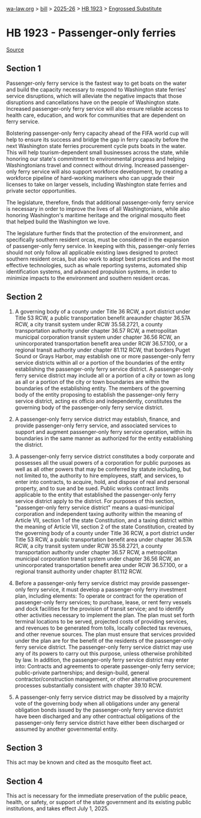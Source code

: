 [wa-law.org](/) > [bill](/bill/) > [2025-26](/bill/2025-26/) > [HB 1923](/bill/2025-26/hb/1923/) > [Engrossed Substitute](/bill/2025-26/hb/1923/S.E/)

# HB 1923 - Passenger-only ferries

[Source](http://lawfilesext.leg.wa.gov/biennium/2025-26/Pdf/Bills/House%20Bills/1923-S.E.pdf)

## Section 1
Passenger-only ferry service is the fastest way to get boats on the water and build the capacity necessary to respond to Washington state ferries' service disruptions, which will alleviate the negative impacts that those disruptions and cancellations have on the people of Washington state. Increased passenger-only ferry service will also ensure reliable access to health care, education, and work for communities that are dependent on ferry service.

Bolstering passenger-only ferry capacity ahead of the FIFA world cup will help to ensure its success and bridge the gap in ferry capacity before the next Washington state ferries procurement cycle puts boats in the water. This will help tourism-dependent small businesses across the state, while honoring our state's commitment to environmental progress and helping Washingtonians travel and connect without driving. Increased passenger-only ferry service will also support workforce development, by creating a workforce pipeline of hard-working mariners who can upgrade their licenses to take on larger vessels, including Washington state ferries and private sector opportunities.

The legislature, therefore, finds that additional passenger-only ferry service is necessary in order to improve the lives of all Washingtonians, while also honoring Washington's maritime heritage and the original mosquito fleet that helped build the Washington we love.

The legislature further finds that the protection of the environment, and specifically southern resident orcas, must be considered in the expansion of passenger-only ferry service. In keeping with this, passenger-only ferries should not only follow all applicable existing laws designed to protect southern resident orcas, but also work to adopt best practices and the most effective technologies, such as whale reporting systems, automated ship identification systems, and advanced propulsion systems, in order to minimize impacts to the environment and southern resident orcas.

## Section 2
1. A governing body of a county under Title 36 RCW, a port district under Title 53 RCW, a public transportation benefit areaunder chapter 36.57A RCW, a city transit system under RCW 35.58.2721, a county transportation authority under chapter 36.57 RCW, a metropolitan municipal corporation transit system under chapter 36.56 RCW, an unincorporated transportation benefit area under RCW 36.57.100, or a regional transit authority under chapter 81.112 RCW, that borders Puget Sound or Grays Harbor, may establish one or more passenger-only ferry service districts within all or a portion of the boundaries of the entity establishing the passenger-only ferry service district. A passenger-only ferry service district may include all or a portion of a city or town as long as all or a portion of the city or town boundaries are within the boundaries of the establishing entity. The members of the  governing body of the entity proposing to establish the passenger-only ferry service district, acting ex officio and independently, constitutes the governing body of the passenger-only ferry service district.

2. A passenger-only ferry service district may establish, finance, and provide passenger-only ferry service, and associated services to support and augment passenger-only ferry service operation, within its boundaries in the same manner as authorized for the entity establishing the district.

3. A passenger-only ferry service district constitutes a body corporate and possesses all the usual powers of a corporation for public purposes as well as all other powers that may be conferred by statute including, but not limited to, the authority to hire employees, staff, and services, to enter into contracts, to acquire, hold, and dispose of real and personal property, and to sue and be sued. Public works contract limits applicable to the entity that established the passenger-only ferry service district apply to the district. For purposes of this section, "passenger-only ferry service district" means a quasi-municipal corporation and independent taxing authority within the meaning of Article VII, section 1 of the state Constitution, and a taxing district within the meaning of Article VII, section 2 of the state Constitution, created by the governing body of a county under Title 36 RCW, a port district under Title 53 RCW, a public transportation benefit area under chapter 36.57A RCW, a city transit system under RCW 35.58.2721, a county transportation authority under chapter 36.57 RCW, a metropolitan municipal corporation transit system under chapter 36.56 RCW, an unincorporated transportation benefit area under RCW 36.57.100, or a regional transit authority under chapter 81.112 RCW.

4. Before a passenger-only ferry service district may provide passenger-only ferry service, it must develop a passenger-only ferry investment plan, including elements: To operate or contract for the operation of passenger-only ferry services; to purchase, lease, or rent ferry vessels and dock facilities for the provision of transit service; and to identify other activities necessary to implement the plan. The plan must set forth terminal locations to be served, projected costs of providing services, and revenues to be generated from tolls, locally collected tax revenues, and other revenue sources. The plan must ensure that services provided under the plan are for the benefit of the residents of the passenger-only ferry service district. The passenger-only ferry service district may use any of its powers to carry out this purpose, unless otherwise prohibited by law. In addition, the passenger-only ferry service district may enter into: Contracts and agreements to operate passenger-only ferry service; public-private partnerships; and design-build, general contractor/construction management, or other alternative procurement processes substantially consistent with chapter 39.10 RCW.

5. A passenger-only ferry service district may be dissolved by a majority vote of the governing body when all obligations under any general obligation bonds issued by the passenger-only ferry service district have been discharged and any other contractual obligations of the passenger-only ferry service district have either been discharged or assumed by another governmental entity.

## Section 3
This act may be known and cited as the mosquito fleet act.

## Section 4
This act is necessary for the immediate preservation of the public peace, health, or safety, or support of the state government and its existing public institutions, and takes effect July 1, 2025.
